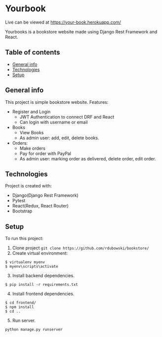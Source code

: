 # Yourbook
Live  can be viewed at https://your-book.herokuapp.com/

Yourbooks is a bookstore website made using Django Rest Framework and React.
## Table of contents
* [General info](#general-info)
* [Technologies](#technologies)
* [Setup](#setup)

## General info
This project is simple bookstore website. Features:
* Register and Login
  * JWT Authentication to connect DRF and React
  * Can login with username or email
* Books
  * View Books
  * As admin user: add, edit, delete books.
* Orders:
  * Make orders
  * Pay for order with PayPal
  * As admin user: marking order as delivered, delete order, edit order.
	
## Technologies
Project is created with:
* Django(Django Rest Framework)
* Pytest
* React(Redux, React Router)
* Bootstrap

## Setup
To run this project:
1. Clone project
``` git clone https://github.com/rdubowski/bookstore/ ```
2. Create virtual environment: 
``` 
$ virtualenv myenv
$ myenv\scripts\activate
```
3. Install backend dependencies.
``` 
$ pip install -r requirements.txt
```
4. Install frontend dependencies.
```
$ cd frontend/
$ npm install
$ cd ..
```
5. Run server.
```
python manage.py runserver
```
